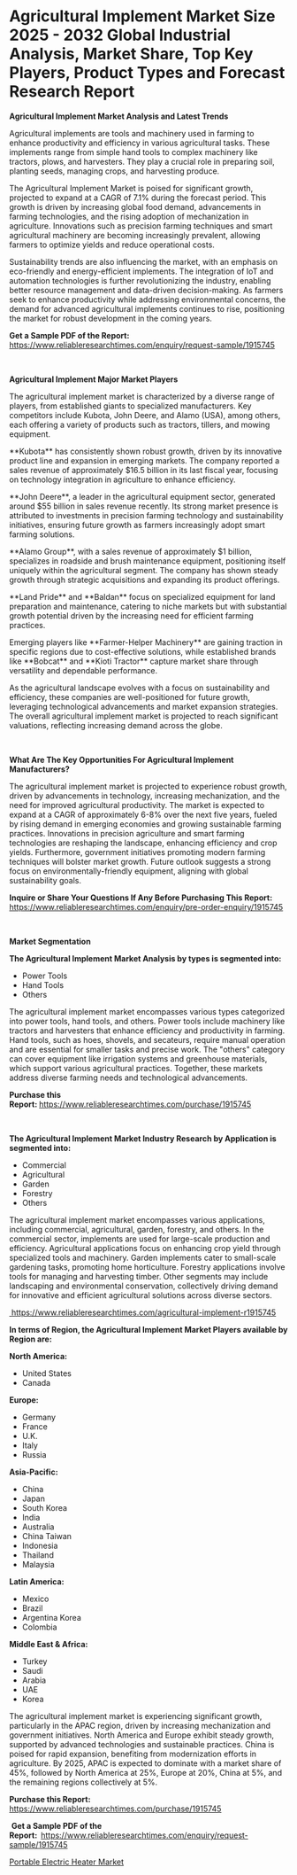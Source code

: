<p><h1>Agricultural Implement Market Size 2025 - 2032 Global Industrial Analysis, Market Share, Top Key Players, Product Types and Forecast Research Report</h1></p><p><strong>Agricultural Implement Market Analysis and Latest Trends</strong></p>
<p><p>Agricultural implements are tools and machinery used in farming to enhance productivity and efficiency in various agricultural tasks. These implements range from simple hand tools to complex machinery like tractors, plows, and harvesters. They play a crucial role in preparing soil, planting seeds, managing crops, and harvesting produce.</p><p>The Agricultural Implement Market is poised for significant growth, projected to expand at a CAGR of 7.1% during the forecast period. This growth is driven by increasing global food demand, advancements in farming technologies, and the rising adoption of mechanization in agriculture. Innovations such as precision farming techniques and smart agricultural machinery are becoming increasingly prevalent, allowing farmers to optimize yields and reduce operational costs.</p><p>Sustainability trends are also influencing the market, with an emphasis on eco-friendly and energy-efficient implements. The integration of IoT and automation technologies is further revolutionizing the industry, enabling better resource management and data-driven decision-making. As farmers seek to enhance productivity while addressing environmental concerns, the demand for advanced agricultural implements continues to rise, positioning the market for robust development in the coming years.</p></p>
<p><strong>Get a Sample PDF of the Report:&nbsp;</strong> <a href="https://www.reliableresearchtimes.com/enquiry/request-sample/1915745?utm_campaign=2181&utm_medium=2&utm_source=Github&utm_content=ia&utm_term=20022025&utm_id=agricultural-implement">https://www.reliableresearchtimes.com/enquiry/request-sample/1915745</a></p>
<p>&nbsp;</p>
<p><strong>Agricultural Implement Major Market Players</strong></p>
<p><p>The agricultural implement market is characterized by a diverse range of players, from established giants to specialized manufacturers. Key competitors include Kubota, John Deere, and Alamo (USA), among others, each offering a variety of products such as tractors, tillers, and mowing equipment.</p><p>**Kubota** has consistently shown robust growth, driven by its innovative product line and expansion in emerging markets. The company reported a sales revenue of approximately $16.5 billion in its last fiscal year, focusing on technology integration in agriculture to enhance efficiency.</p><p>**John Deere**, a leader in the agricultural equipment sector, generated around $55 billion in sales revenue recently. Its strong market presence is attributed to investments in precision farming technology and sustainability initiatives, ensuring future growth as farmers increasingly adopt smart farming solutions.</p><p>**Alamo Group**, with a sales revenue of approximately $1 billion, specializes in roadside and brush maintenance equipment, positioning itself uniquely within the agricultural segment. The company has shown steady growth through strategic acquisitions and expanding its product offerings.</p><p>**Land Pride** and **Baldan** focus on specialized equipment for land preparation and maintenance, catering to niche markets but with substantial growth potential driven by the increasing need for efficient farming practices. </p><p>Emerging players like **Farmer-Helper Machinery** are gaining traction in specific regions due to cost-effective solutions, while established brands like **Bobcat** and **Kioti Tractor** capture market share through versatility and dependable performance.</p><p>As the agricultural landscape evolves with a focus on sustainability and efficiency, these companies are well-positioned for future growth, leveraging technological advancements and market expansion strategies. The overall agricultural implement market is projected to reach significant valuations, reflecting increasing demand across the globe.</p></p>
<p>&nbsp;</p>
<p><strong>What Are The Key Opportunities For Agricultural Implement Manufacturers?</strong></p>
<p><p>The agricultural implement market is projected to experience robust growth, driven by advancements in technology, increasing mechanization, and the need for improved agricultural productivity. The market is expected to expand at a CAGR of approximately 6-8% over the next five years, fueled by rising demand in emerging economies and growing sustainable farming practices. Innovations in precision agriculture and smart farming technologies are reshaping the landscape, enhancing efficiency and crop yields. Furthermore, government initiatives promoting modern farming techniques will bolster market growth. Future outlook suggests a strong focus on environmentally-friendly equipment, aligning with global sustainability goals.</p></p>
<p><strong>Inquire or Share Your Questions If Any Before Purchasing This Report:</strong> <a href="https://www.reliableresearchtimes.com/enquiry/pre-order-enquiry/1915745?utm_campaign=2181&utm_medium=2&utm_source=Github&utm_content=ia&utm_term=20022025&utm_id=agricultural-implement">https://www.reliableresearchtimes.com/enquiry/pre-order-enquiry/1915745</a></p>
<p>&nbsp;</p>
<p><strong>Market Segmentation</strong></p>
<p><strong>The Agricultural Implement Market Analysis by types is segmented into:</strong></p>
<p><ul><li>Power Tools</li><li>Hand Tools</li><li>Others</li></ul></p>
<p><p>The agricultural implement market encompasses various types categorized into power tools, hand tools, and others. Power tools include machinery like tractors and harvesters that enhance efficiency and productivity in farming. Hand tools, such as hoes, shovels, and secateurs, require manual operation and are essential for smaller tasks and precise work. The "others" category can cover equipment like irrigation systems and greenhouse materials, which support various agricultural practices. Together, these markets address diverse farming needs and technological advancements.</p></p>
<p><strong>Purchase this Report:&nbsp;</strong><a href="https://www.reliableresearchtimes.com/purchase/1915745?utm_campaign=2181&utm_medium=2&utm_source=Github&utm_content=ia&utm_term=20022025&utm_id=agricultural-implement">https://www.reliableresearchtimes.com/purchase/1915745</a></p>
<p>&nbsp;</p>
<p><strong>The Agricultural Implement Market Industry Research by Application is segmented into:</strong></p>
<p><ul><li>Commercial</li><li>Agricultural</li><li>Garden</li><li>Forestry</li><li>Others</li></ul></p>
<p><p>The agricultural implement market encompasses various applications, including commercial, agricultural, garden, forestry, and others. In the commercial sector, implements are used for large-scale production and efficiency. Agricultural applications focus on enhancing crop yield through specialized tools and machinery. Garden implements cater to small-scale gardening tasks, promoting home horticulture. Forestry applications involve tools for managing and harvesting timber. Other segments may include landscaping and environmental conservation, collectively driving demand for innovative and efficient agricultural solutions across diverse sectors.</p></p>
<p><a href="https://www.reliableresearchtimes.com/agricultural-implement-r1915745?utm_campaign=2181&utm_medium=2&utm_source=Github&utm_content=ia&utm_term=20022025&utm_id=agricultural-implement">&nbsp;https://www.reliableresearchtimes.com/agricultural-implement-r1915745</a></p>
<p><strong>In terms of Region, the Agricultural Implement Market Players available by Region are:</strong></p>
<p>
    <p> <strong> North America: </strong>
        <ul>
            <li>United States</li>
            <li>Canada</li>
        </ul>
        </p> 
    <p> <strong> Europe: </strong>
        <ul>
            <li>Germany</li>
            <li>France</li>
            <li>U.K.</li>
            <li>Italy</li>
            <li>Russia</li>
        </ul>
        </p> 
    <p> <strong> Asia-Pacific: </strong>
        <ul>
            <li>China</li>
            <li>Japan</li>
            <li>South Korea</li>
            <li>India</li>
            <li>Australia</li>
            <li>China Taiwan</li>
            <li>Indonesia</li>
            <li>Thailand</li>
            <li>Malaysia</li>
        </ul>
        </p> 
    <p> <strong> Latin America: </strong>
        <ul>
            <li>Mexico</li>
            <li>Brazil</li>
            <li>Argentina Korea</li>
            <li>Colombia</li>
        </ul>
        </p> 
    <p> <strong> Middle East & Africa: </strong>
        <ul>
            <li>Turkey</li>
            <li>Saudi</li>
            <li>Arabia</li>
            <li>UAE</li>
            <li>Korea</li>
        </ul>
    </p>
    </p>
<p><p>The agricultural implement market is experiencing significant growth, particularly in the APAC region, driven by increasing mechanization and government initiatives. North America and Europe exhibit steady growth, supported by advanced technologies and sustainable practices. China is poised for rapid expansion, benefiting from modernization efforts in agriculture. By 2025, APAC is expected to dominate with a market share of 45%, followed by North America at 25%, Europe at 20%, China at 5%, and the remaining regions collectively at 5%.</p></p>
<p><strong>Purchase this Report: </strong><a href="https://www.reliableresearchtimes.com/purchase/1915745?utm_campaign=2181&utm_medium=2&utm_source=Github&utm_content=ia&utm_term=20022025&utm_id=agricultural-implement">https://www.reliableresearchtimes.com/purchase/1915745</a></p>
<p>&nbsp;<strong>Get a Sample PDF of the Report:&nbsp;&nbsp;</strong><a href="https://www.reliableresearchtimes.com/enquiry/request-sample/1915745?utm_campaign=2181&utm_medium=2&utm_source=Github&utm_content=ia&utm_term=20022025&utm_id=agricultural-implement">https://www.reliableresearchtimes.com/enquiry/request-sample/1915745</a></p>
<p><strong></strong></p>
<p><p><a href="https://github.com/HobertDavis43/Market-Research-Report-List-1/blob/main/portable-electric-heater-market.md?utm_campaign=2181&utm_medium=2&utm_source=Github&utm_content=ia&utm_term=20022025&utm_id=agricultural-implement">Portable Electric Heater Market</a></p></p>